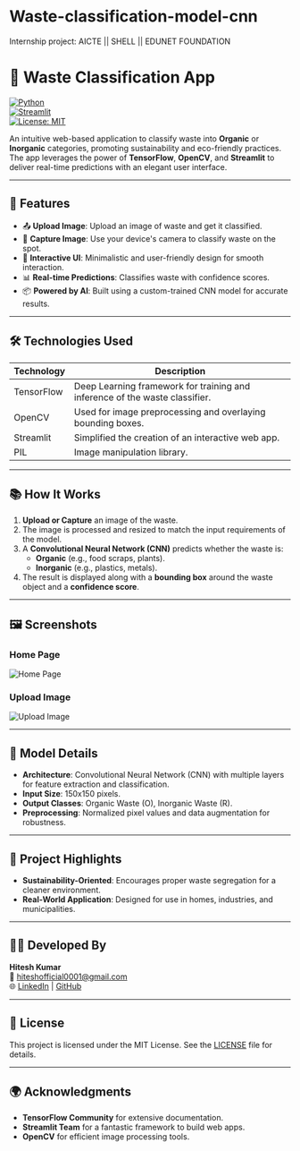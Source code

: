 # Waste-classification-model-cnn
Internship project: AICTE || SHELL || EDUNET FOUNDATION

# 🌿 Waste Classification App  

[![Python](https://img.shields.io/badge/Python-3.12-blue.svg)](https://www.python.org/)  
[![Streamlit](https://img.shields.io/badge/Built%20With-Streamlit-brightgreen.svg)](https://streamlit.io/)  
[![License: MIT](https://img.shields.io/badge/License-MIT-yellow.svg)](https://opensource.org/licenses/MIT)  

An intuitive web-based application to classify waste into **Organic** or **Inorganic** categories, promoting sustainability and eco-friendly practices. The app leverages the power of **TensorFlow**, **OpenCV**, and **Streamlit** to deliver real-time predictions with an elegant user interface.

---

## 🌟 Features

- 📤 **Upload Image**: Upload an image of waste and get it classified.  
- 📸 **Capture Image**: Use your device's camera to classify waste on the spot.  
- 🎨 **Interactive UI**: Minimalistic and user-friendly design for smooth interaction.  
- 📊 **Real-time Predictions**: Classifies waste with confidence scores.  
- 📦 **Powered by AI**: Built using a custom-trained CNN model for accurate results.

---

## 🛠️ Technologies Used

| Technology  | Description                                                                 |
|-------------|-----------------------------------------------------------------------------|
| TensorFlow  | Deep Learning framework for training and inference of the waste classifier. |
| OpenCV      | Used for image preprocessing and overlaying bounding boxes.                 |
| Streamlit   | Simplified the creation of an interactive web app.                          |
| PIL         | Image manipulation library.                                                |

---

## 📚 How It Works

1. **Upload or Capture** an image of the waste.
2. The image is processed and resized to match the input requirements of the model.
3. A **Convolutional Neural Network (CNN)** predicts whether the waste is:
   - **Organic** (e.g., food scraps, plants).
   - **Inorganic** (e.g., plastics, metals).
4. The result is displayed along with a **bounding box** around the waste object and a **confidence score**.

---

## 🖼️ Screenshots

### Home Page
![Home Page](https://via.placeholder.com/800x400?text=Home+Page+Screenshot)

### Upload Image
![Upload Image](https://via.placeholder.com/800x400?text=Upload+Image+Screenshot)

---

## 🤖 Model Details

- **Architecture**: Convolutional Neural Network (CNN) with multiple layers for feature extraction and classification.  
- **Input Size**: 150x150 pixels.  
- **Output Classes**: Organic Waste (O), Inorganic Waste (R).  
- **Preprocessing**: Normalized pixel values and data augmentation for robustness.  

---

## 🌟 Project Highlights

- **Sustainability-Oriented**: Encourages proper waste segregation for a cleaner environment.  
- **Real-World Application**: Designed for use in homes, industries, and municipalities.  

---

## 🧑‍💻 Developed By  

**Hitesh Kumar**  
📧 [hiteshofficial0001@gmail.com](mailto:hiteshofficial0001@gmail.com)  
🌐 [LinkedIn](https://www.linkedin.com/in/hitesh-kumar-aiml/) | [GitHub](https://github.com/Hiteshydv001)  

---

## 📝 License

This project is licensed under the MIT License. See the [LICENSE](LICENSE) file for details.

---

## 🌍 Acknowledgments

- **TensorFlow Community** for extensive documentation.  
- **Streamlit Team** for a fantastic framework to build web apps.  
- **OpenCV** for efficient image processing tools.

